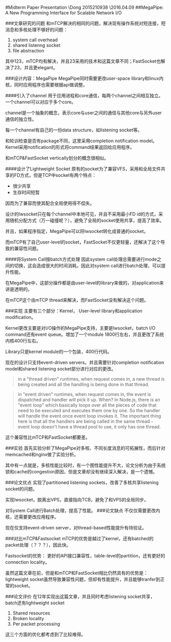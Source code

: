 
#Midterm Paper Presentation
\\Dong 2015210938
\\2016.04.09
##MegaPipe: A New Programming Interface for Scalable Network I/O

###文章研究的问题
和mTCP解决的相同的问题，解决现有操作系统对短连接，短消息和多核处理不够好的问题：
1.	system call overhead
2.	shared listenng socket
3.	file abstraction

其中123，mTCP均有解决，并且23采用的技术和这篇文章不同；FastSocket也解决了23，并且更elegant。

###设计内容：MegaPipe
MegaPipe同时需要更改user-space library和linux内核，同时应用程序也需要根据api做调整。

####引入了channel
用于应用进程和core通信，每两个channel之间相互独立。一个channel可以对应于多个core。

channel是一个抽象的概念，表示core与user之间的通信与其他core与另外user通信的独立性。

每一个channel有自己的一份data structure，如listening socket等。

和轮训检查是否有package不同，这里采用completion notification model。Kernel采用notification的形式将command结果返回给应用程序。

和mTCP&FastSocket vertically划分的概念很相似。

####设计了Lightweight Socket
原有的socket为了兼容VFS，采用和全局文件共享的FD方式，但是TCP中socket有两个特点：
+ 很少共享
+ 生存时间短暂

因而为了兼容而使其配合全局使用得不偿失。

设计的lwsocket只在每个channel中本地可见，并且不采用最小FD id的方式，采用随机分配方式（万一碰撞呢？），避免了全局的socket使用共享，提高了效率。

并且，如果程序指定，MegaPipe可以将lwsocket转化成普通的socket。

而mTCP有了自己user-level的socket，FastSocket不仅更轻量，还解决了这个导致的兼容性问题。

####将System Call按batch方式处理
因此system call处理总需要进行mode之间的切换，这会造成很大的时间消耗。因此对system call进行batch处理，可以提升性能。

在MegaPipe中，这部分操作都是由user-level的library来做的，对application来讲是透明的。

在mTCP这个由mTCP thread来解决，而FastSocket没有解决这个问题。

###实现
主要有三个部分：Kernel， User-level library和application modification。

Kernel更改主要是对I/O操作的MegaPipe支持，主要是lwsocket，batch I/O command还有event queue。增加了一个module 1800行左右，并且更改了系统内核400行左右。

Library只是kernel module的一个包装，400行代码。

现在的设计只支持event-driven servers。并且需要针对completion notification model和shared listening socket部分进行对应的更改。

>in a "thread driven" runtimes, when request comes in, a new thread is being created and all the handling is being done in that thread.

>in "event driven" runtimes, when request comes in, the event is dispatched and handler will pick it up. When? In Node.js, there is an "event loop" which basically loops over all the pieces of code that need to be executed and executes them one by one. So the handler will handle the event once event loop invokes it. The important thing here is that all the handlers are being called in the same thread - event loop doesn't have a thread pool to use, it only has one thread.

这个兼容性比mTCP和FastSocket都要差。

###实验
首先实验分析了MegaPipe对多核、不同长度消息的可拓展性，而后针对memcached和nginx做了实验分析。

其中有一点就是，多核性能比较时，有一个图性能提升不大，论文分析为由于系统锁和cache的congestion原因，但是文章却没有继续深入解决，是一个遗憾。

###论文优点
实现了partitioned listening sockets，改善了多核共享listening socket的问题。

实现lwsocket，脱离出VPS，直接指向TCB，避免了和VPS的全局同步。

对System Call进行Batch处理，提高了性能。
###论文缺点
不仅仅需要更改内核，还需要更改应用程序。

现在仅支持event-driven server，对thread-based性能提升有待验证。

###对比mTCP&Fastsocket
mTCP的优势是越过了kernel，还有batched的packet处理（？？？），因此快。

Fastsocket的优势：
更好的API接口兼容性，table-level的partition，还有更好的connection locality。

虽然这篇文章在前，但是和mTCP和FastSocket相比仍然具有的优势是：
lightweight socket虽然导致兼容性问题，但却有性能提升，并且能够tranfer到正常的socket。

###论文评价
在12年实现出这篇文章，并且同时考虑listening socket共享，batch还有lightweight socket
1. Shared resources
2. Broken locality
3. Per packet processing


这三个方面的优化都考虑到了比较难得。